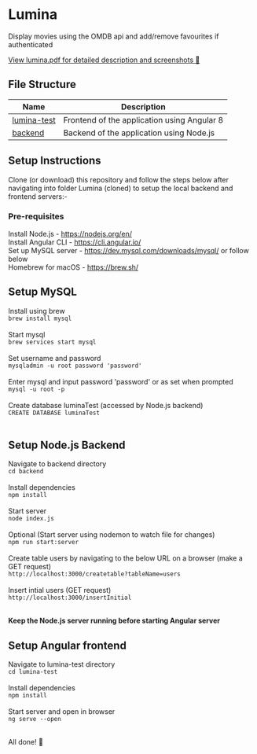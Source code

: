 # Lumina
Display movies using the OMDB api and add/remove favourites if authenticated

[View lumina.pdf for detailed description and screenshots :page_facing_up:](https://github.com/A7xSV/Lumina/blob/master/lumina.pdf)

## File Structure
|  Name  | Description |
|  ----- | ----------- |
| [lumina-test](https://github.com/A7xSV/Lumina/blob/master/lumina-test) | Frontend of the application using Angular 8 |
| [backend](https://github.com/A7xSV/Lumina/blob/master/backend) | Backend of the application using Node.js |

## Setup Instructions
Clone (or download) this repository and follow the steps below after navigating into folder Lumina (cloned) to setup the local backend and frontend servers:-

### Pre-requisites
Install Node.js - https://nodejs.org/en/ <br>
Install Angular CLI - https://cli.angular.io/ <br>
Set up MySQL server - https://dev.mysql.com/downloads/mysql/ or follow below <br>
Homebrew for macOS - https://brew.sh/ <br>

## Setup MySQL
Install using brew <br>
`brew install mysql` <br><br>
Start mysql <br>
`brew services start mysql` <br><br>
Set username and password <br>
`mysqladmin -u root password 'password'` <br><br>
Enter mysql and input password 'password' or as set when prompted <br>
`mysql -u root -p` <br><br>
Create database luminaTest (accessed by Node.js backend) <br>
`CREATE DATABASE luminaTest` <br><br>

## Setup Node.js Backend
Navigate to backend directory <br>
`cd backend` <br><br>
Install dependencies <br>
`npm install`<br><br>
Start server <br>
`node index.js` <br><br>
Optional (Start server using nodemon to watch file for changes) <br>
`npm run start:server` <br><br>
Create table users by navigating to the below URL on a browser (make a GET request) <br>
`http://localhost:3000/createtable?tableName=users` <br><br>
Insert intial users (GET request) <br>
`http://localhost:3000/insertInitial` <br><br>

<b>Keep the Node.js server running before starting Angular server</b>


## Setup Angular frontend
Navigate to lumina-test directory <br>
`cd lumina-test` <br><br>
Install dependencies <br>
`npm install`<br><br>
Start server and open in browser <br>
`ng serve --open`<br><br>

All done! :tada:
